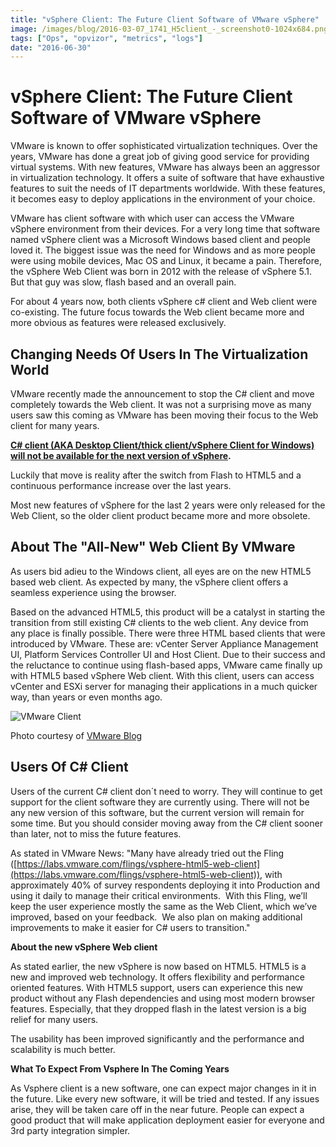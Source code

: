 ```yaml
---
title: "vSphere Client: The Future Client Software of VMware vSphere"
image: /images/blog/2016-03-07_1741_H5client_-_screenshot0-1024x684.png
tags: ["Ops", "opvizor", "metrics", "logs"]
date: "2016-06-30"
---
```


# **vSphere Client: The Future Client Software of** **VMware vSphere**

VMware is known to offer sophisticated virtualization techniques. Over the years, VMware has done a great job of giving good service for providing virtual systems. With new features, VMware has always been an aggressor in virtualization technology. It offers a suite of software that have exhaustive features to suit the needs of IT departments worldwide. With these features, it becomes easy to deploy applications in the environment of your choice. 

VMware has client software with which user can access the VMware vSphere environment from their devices. For a very long time that software named vSphere client was a Microsoft Windows based client and people loved it. The biggest issue was the need for Windows and as more people were using mobile devices, Mac OS and Linux, it became a pain. Therefore, the vSphere Web Client was born in 2012 with the release of vSphere 5.1. But that guy was slow, flash based and an overall pain. 

For about 4 years now, both clients vSphere c# client and Web client were co-existing. The future focus towards the Web client became more and more obvious as features were released exclusively.

## **Changing Needs Of Users In The Virtualization World**

VMware recently made the announcement to stop the C# client and move completely towards the Web client. It was not a surprising move as many users saw this coming as VMware has been moving their focus to the Web client for many years. 

**[C# client (AKA Desktop Client/thick client/vSphere Client for Windows) will not be available for the next version of vSphere](http://blogs.vmware.com/vsphere/2016/05/goodbye-vsphere-client-for-windows-c-hello-html5.html).**

Luckily that move is reality after the switch from Flash to HTML5 and a continuous performance increase over the last years.

Most new features of vSphere for the last 2 years were only released for the Web Client, so the older client product became more and more obsolete.

## **About The "All-New" Web Client By VMware**  

As users bid adieu to the Windows client, all eyes are on the new HTML5 based web client. As expected by many, the vSphere client offers a seamless experience using the browser. 

Based on the advanced HTML5, this product will be a catalyst in starting the transition from still existing C# clients to the web client. Any device from any place is finally possible. There were three HTML based clients that were introduced by VMware. These are: vCenter Server Appliance Management UI, Platform Services Controller UI and Host Client. Due to their success and the reluctance to continue using flash-based apps, VMware came finally up with HTML5 based vSphere Web client. With this client, users can access vCenter and ESXi server for managing their applications in a much quicker way, than years or even months ago. 

![VMware Client](/images/blog/2016-03-07_1741_H5client_-_screenshot0-1024x684.png)

Photo courtesy of [VMware Blog](http://blogs.vmware.com/vsphere/2016/05/goodbye-vsphere-client-for-windows-c-hello-html5.html)

## **Users Of C# Client**

Users of the current C# client don´t need to worry. They will continue to get support for the client software they are currently using. There will not be any new version of this software, but the current version will remain for some time. But you should consider moving away from the C# client sooner than later, not to miss the future features. 

As stated in VMware News: "Many have already tried out the Fling ([https://labs.vmware.com/flings/vsphere-html5-web-client](https://labs.vmware.com/flings/vsphere-html5-web-client)), with approximately 40% of survey respondents deploying it into Production and using it daily to manage their critical environments.  With this Fling, we’ll keep the user experience mostly the same as the Web Client, which we’ve improved, based on your feedback.  We also plan on making additional improvements to make it easier for C# users to transition."

**About the new vSphere Web client**

As stated earlier, the new vSphere is now based on HTML5. HTML5 is a new and improved web technology. It offers flexibility and performance oriented features. With HTML5 support, users can experience this new product without any Flash dependencies and using most modern browser features. Especially, that they dropped flash in the latest version is a big relief for many users. 

The usability has been improved significantly and the performance and scalability is much better.

**What To Expect From Vsphere In The Coming Years**

As Vsphere client is a new software, one can expect major changes in it in the future. Like every new software, it will be tried and tested. If any issues arise, they will be taken care off in the near future. People can expect a good product that will make application deployment easier for everyone and 3rd party integration simpler.
